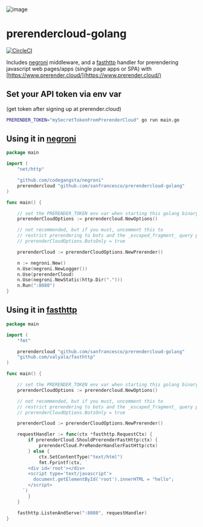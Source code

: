 ![image](https://cloud.githubusercontent.com/assets/22159102/21554484/9d542f5a-cdc4-11e6-8c4c-7730a9e9e2d1.png)

# prerendercloud-golang

[![CircleCI](https://circleci.com/gh/sanfrancesco/prerendercloud-golang.svg?style=svg)](https://circleci.com/gh/sanfrancesco/prerendercloud-golang)

Includes [negroni](https://github.com/codegangsta/negroni) middleware, and a [fasthttp](https://github.com/valyala/fasthttp) handler for prerendering javascript web pages/apps (single page apps or SPA) with [https://www.prerender.cloud/](https://www.prerender.cloud/)

## Set your API token via env var
(get token after signing up at prerender.cloud)

```bash
PRERENDER_TOKEN="mySecretTokenFromPrerenderCloud" go run main.go
```
## Using it in [negroni](https://github.com/codegangsta/negroni)
``` go
package main

import (
	"net/http"

	"github.com/codegangsta/negroni"
	prerendercloud "github.com/sanfrancesco/prerendercloud-golang"
)

func main() {

	// set the PRERENDER_TOKEN env var when starting this golang binary/executable
	prerenderCloudOptions := prerendercloud.NewOptions()

	// not recommended, but if you must, uncomment this to
	// restrict prerendering to bots and the _escaped_fragment_ query param
	// prerenderCloudOptions.BotsOnly = true

	prerenderCloud := prerenderCloudOptions.NewPrerender()

	n := negroni.New()
	n.Use(negroni.NewLogger())
	n.Use(prerenderCloud)
	n.Use(negroni.NewStatic(http.Dir(".")))
	n.Run(":8080")
}

```

## Using it in [fasthttp](https://github.com/valyala/fasthttp)

```go
package main

import (
	"fmt"

	prerendercloud "github.com/sanfrancesco/prerendercloud-golang"
	"github.com/valyala/fasthttp"
)

func main() {

	// set the PRERENDER_TOKEN env var when starting this golang binary/executable
	prerenderCloudOptions := prerendercloud.NewOptions()

	// not recommended, but if you must, uncomment this to
	// restrict prerendering to bots and the _escaped_fragment_ query param
	// prerenderCloudOptions.BotsOnly = true

	prerenderCloud := prerenderCloudOptions.NewPrerender()

	requestHandler := func(ctx *fasthttp.RequestCtx) {
		if prerenderCloud.ShouldPrerenderFastHttp(ctx) {
			prerenderCloud.PreRenderHandlerFastHttp(ctx)
		} else {
			ctx.SetContentType("text/html")
			fmt.Fprintf(ctx, `
        <div id='root'></div>
        <script type='text/javascript'>
          document.getElementById('root').innerHTML = "hello";
        </script>
      `)
		}
	}

	fasthttp.ListenAndServe(":8080", requestHandler)
}
```
